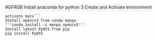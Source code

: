 #GFRGB
Install anaconda for python 3
Create and Activate environment
```conda create -n mycv python=3.5
activate mycv```
Install opencv3 from conda menpo
'''conda install -c menpo opencv3'''
Install latest PyQt5 from pip
pip install PyQt5
